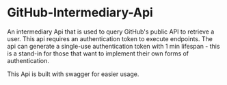 # GitHub-Intermediary-Api
An intermediary Api that is used to query GitHub's public API to retrieve a user. This api requires an authentication token to execute endpoints.
The api can generate a single-use authentication token with 1 min lifespan - this is a stand-in for those that want to implement their own forms of authentication.

This Api is built with swagger for easier usage.
